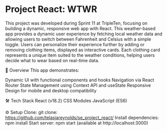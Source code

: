 # Project React: WTWR
This project was developed during Sprint 11 at TripleTen, focusing on building a dynamic, responsive web app with React. This weather-based app provides a dynamic user experience by fetching local weather data and allowing users to switch between Fahrenheit and Celsius with a simple toggle. Users can personalize their experience further by adding or removing clothing items, displayed as interactive cards. Each clothing card represents a unique item suited to the weather conditions, helping users decide what to wear based on real-time data.

🚀 Overview
This app demonstrates:

Dynamic UI with functional components and hooks
Navigation via React Router
State Management using Context API and useState
Responsive Design for mobile and desktop compatibility

🛠️ Tech Stack
React (v18.2)
CSS Modules
JavaScript (ES6)

⚙️ Setup
Clone: git clone: https://github.com/telasjareynolds/se_project_react/
Install dependencies: npm install
Start server: npm start (available at http://localhost:3000)

